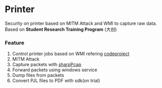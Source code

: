 # Printer
Security on printer based on MITM Attack and WMI to capture raw data.     
Based on **Student Research Training Program** (大创)

### Feature
1. Control printer jobs based on WMI refering [codeproject](http://www.codeproject.com/Articles/6592/A-simple-approach-for-controlling-print-jobs-using)
2. MITM Attack 
3. Capture packets with [sharpPcap](https://www.codeproject.com/Articles/12458/SharpPcap-A-Packet-Capture-Framework-for-NET)
4. Forward packets using windows service
5. Dump files from packets
6. Convert PJL files to PDF with sdk(on trial)
